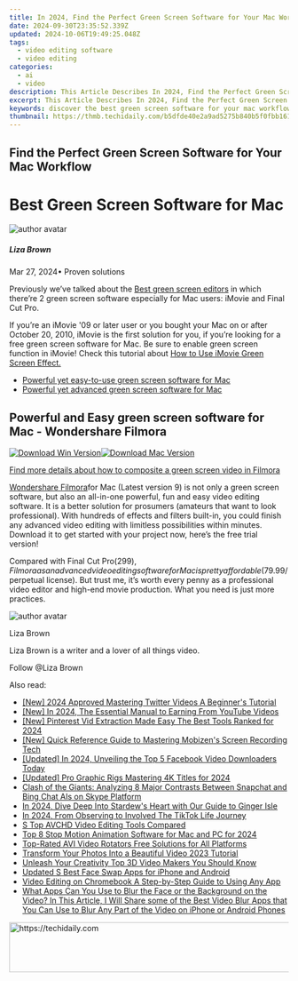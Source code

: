 ```yaml
---
title: In 2024, Find the Perfect Green Screen Software for Your Mac Workflow
date: 2024-09-30T23:35:52.339Z
updated: 2024-10-06T19:49:25.048Z
tags: 
  - video editing software
  - video editing
categories: 
  - ai
  - video
description: This Article Describes In 2024, Find the Perfect Green Screen Software for Your Mac Workflow
excerpt: This Article Describes In 2024, Find the Perfect Green Screen Software for Your Mac Workflow
keywords: discover the best green screen software for your mac workflow,uncover the best green screen software for mac video editing,find the perfect green screen software for your mac workflow,best green screen software for mac,mac green screen software finding the perfect fit for you,top green screen software for mac features pricing and more,mac green screen whats the best software for you
thumbnail: https://thmb.techidaily.com/b5dfde40e2a9ad5275b840b5f0fbb161aac4de7d7745911720b5a34076945390.jpg
---
```


## Find the Perfect Green Screen Software for Your Mac Workflow

# Best Green Screen Software for Mac

![author avatar](https://lh5.googleusercontent.com/-AIMmjowaFs4/AAAAAAAAAAI/AAAAAAAAABc/Y5UmwDaI7HU/s250-c-k/photo.jpg)

##### Liza Brown

 Mar 27, 2024• Proven solutions

Previously we’ve talked about the [Best green screen editors](https://tools.techidaily.com/wondershare/filmora/download/) in which there’re 2 green screen software especially for Mac users: iMovie and Final Cut Pro.

If you’re an iMovie '09 or later user or you bought your Mac on or after October 20, 2010, iMovie is the first solution for you, if you’re looking for a free green screen software for Mac. Be sure to enable green screen function in iMovie! Check this tutorial about [How to Use iMovie Green Screen Effect.](https://tools.techidaily.com/wondershare/filmora/download/)

* [Powerful yet easy-to-use green screen software for Mac](#part1)
* [Powerful yet advanced green screen software for Mac](#part2)

## Powerful and Easy green screen software for Mac - Wondershare Filmora

[![Download Win Version](https://images.wondershare.com/filmora/guide/download-btn-win.jpg)](https://tools.techidaily.com/wondershare/filmora/download/)[![Download Mac Version](https://images.wondershare.com/filmora/guide/download-btn-mac.jpg)](https://tools.techidaily.com/wondershare/filmora/download/)

[Find more details about how to composite a green screen video in Filmora](https://tools.techidaily.com/wondershare/filmora/download/)

[Wondershare Filmora](https://tools.techidaily.com/wondershare/filmora/download/)for Mac (Latest version 9) is not only a green screen software, but also an all-in-one powerful, fun and easy video editing software. It is a better solution for prosumers (amateurs that want to look professional). With hundreds of effects and filters built-in, you could finish any advanced video editing with limitless possibilities within minutes. Download it to get started with your project now, here’s the free trial version!

Compared with Final Cut Pro($299), Filmora as an advanced video editing software for Mac is pretty affordable ($79.99/perpetual license). But trust me, it’s worth every penny as a professional video editor and high-end movie production. What you need is just more practices.

![author avatar](https://lh5.googleusercontent.com/-AIMmjowaFs4/AAAAAAAAAAI/AAAAAAAAABc/Y5UmwDaI7HU/s250-c-k/photo.jpg)

Liza Brown

Liza Brown is a writer and a lover of all things video.

Follow @Liza Brown

<ins class="adsbygoogle"
      style="display:block"
      data-ad-client="ca-pub-7571918770474297"
      data-ad-slot="8358498916"
      data-ad-format="auto"
      data-full-width-responsive="true"></ins>

<span class="atpl-alsoreadstyle">Also read:</span>
<div><ul>
<li><a href="https://twitter-videos.techidaily.com/new-2024-approved-mastering-twitter-videos-a-beginners-tutorial/"><u>[New] 2024 Approved Mastering Twitter Videos A Beginner's Tutorial</u></a></li>
<li><a href="https://youtube-docs.techidaily.com/n-2024-the-essential-manual-to-earning-from-youtube-videos/"><u>[New] In 2024, The Essential Manual to Earning From YouTube Videos</u></a></li>
<li><a href="https://fox-friendly.techidaily.com/new-pinterest-vid-extraction-made-easy-the-best-tools-ranked-for-2024/"><u>[New] Pinterest Vid Extraction Made Easy The Best Tools Ranked for 2024</u></a></li>
<li><a href="https://screen-mirroring-recording.techidaily.com/new-quick-reference-guide-to-mastering-mobizens-screen-recording-tech/"><u>[New] Quick Reference Guide to Mastering Mobizen's Screen Recording Tech</u></a></li>
<li><a href="https://facebook-clips.techidaily.com/updated-in-2024-unveiling-the-top-5-facebook-video-downloaders-today/"><u>[Updated] In 2024, Unveiling the Top 5 Facebook Video Downloaders Today</u></a></li>
<li><a href="https://fox-boxes.techidaily.com/updated-pro-graphic-rigs-mastering-4k-titles-for-2024/"><u>[Updated] Pro Graphic Rigs Mastering 4K Titles for 2024</u></a></li>
<li><a href="https://tech-revival.techidaily.com/clash-of-the-giants-analyzing-8-major-contrasts-between-snapchat-and-bing-chat-ais-on-skype-platform/"><u>Clash of the Giants: Analyzing 8 Major Contrasts Between Snapchat and Bing Chat AIs on Skype Platform</u></a></li>
<li><a href="https://digital-screen-recording.techidaily.com/in-2024-dive-deep-into-stardews-heart-with-our-guide-to-ginger-isle/"><u>In 2024, Dive Deep Into Stardew's Heart with Our Guide to Ginger Isle</u></a></li>
<li><a href="https://tiktok-video-recordings.techidaily.com/in-2024-from-observing-to-involved-the-tiktok-life-journey/"><u>In 2024, From Observing to Involved The TikTok Life Journey</u></a></li>
<li><a href="https://ai-vdieo-software.techidaily.com/s-top-avchd-video-editing-tools-compared/"><u>S Top AVCHD Video Editing Tools Compared</u></a></li>
<li><a href="https://ai-vdieo-software.techidaily.com/top-8-stop-motion-animation-software-for-mac-and-pc-for-2024/"><u>Top 8 Stop Motion Animation Software for Mac and PC for 2024</u></a></li>
<li><a href="https://ai-vdieo-software.techidaily.com/top-rated-avi-video-rotators-free-solutions-for-all-platforms/"><u>Top-Rated AVI Video Rotators Free Solutions for All Platforms</u></a></li>
<li><a href="https://ai-vdieo-software.techidaily.com/transform-your-photos-into-a-beautiful-video-2023-tutorial/"><u>Transform Your Photos Into a Beautiful Video 2023 Tutorial</u></a></li>
<li><a href="https://ai-vdieo-software.techidaily.com/unleash-your-creativity-top-3d-video-makers-you-should-know/"><u>Unleash Your Creativity Top 3D Video Makers You Should Know</u></a></li>
<li><a href="https://ai-vdieo-software.techidaily.com/updated-s-best-face-swap-apps-for-iphone-and-android/"><u>Updated S Best Face Swap Apps for iPhone and Android</u></a></li>
<li><a href="https://ai-vdieo-software.techidaily.com/video-editing-on-chromebook-a-step-by-step-guide-to-using-any-app/"><u>Video Editing on Chromebook A Step-by-Step Guide to Using Any App</u></a></li>
<li><a href="https://ai-vdieo-software.techidaily.com/what-apps-can-you-use-to-blur-the-face-or-the-background-on-the-video-in-this-article-i-will-share-some-of-the-best-video-blur-apps-that-you-can-use-to-blur/"><u>What Apps Can You Use to Blur the Face or the Background on the Video? In This Article, I Will Share some of the Best Video Blur Apps that You Can Use to Blur Any Part of the Video on iPhone or Android Phones</u></a></li>
</ul></div>

<!-- affiliate ads begin -->
<a href="https://appsumo.8odi.net/c/5597632/2082526/7443" target="_top" id="2082526">
  <img src="//a.impactradius-go.com/display-ad/7443-2082526" border="0" alt="https://techidaily.com" width="728" height="90"/>
</a>
<img height="0" width="0" src="https://appsumo.8odi.net/i/5597632/2082526/7443" style="position:absolute;visibility:hidden;" border="0" />
<!-- affiliate ads end -->

